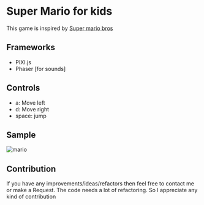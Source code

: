 # Super Mario for kids
<p>This game is inspired by <a href="https://supermario-game.com/">Super mario bros</a></p>

## Frameworks
- PIXI.js
- Phaser [for sounds]

## Controls
- a: Move left
- d: Move right
- space: jump

## Sample
![mario](https://github.com/AsifZaman777/mario-clone/assets/69311703/6355b288-63c3-4c65-864b-f4a746c23c1c)


## Contribution
If you have any improvements/ideas/refactors then feel free to contact me or make a Request. The code needs a lot of refactoring. So I appreciate any kind of contribution
